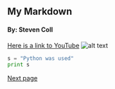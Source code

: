 ## My Markdown

#### By: Steven Coll

[Here is a link to YouTube](<https://www.youtube.com/>)
![alt text](https://www.gannett-cdn.com/presto/2019/01/02/PVCS/dac60909-bedf-4a59-a2ac-7a944071dadb-photo_004.jpg?width=534&height=712&fit=bounds&auto=webp "Here is a cat")

```python
s = "Python was used"
print s
```

[Next page](https://github.com/7staff/Markdown-1/blob/master/page2.md)
